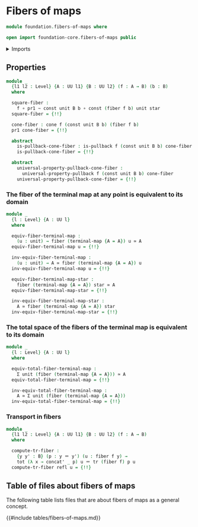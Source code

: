 # Fibers of maps

```agda
module foundation.fibers-of-maps where

open import foundation-core.fibers-of-maps public
```

<details><summary>Imports</summary>

```agda
open import foundation.action-on-identifications-functions
open import foundation.cones-over-cospans
open import foundation.contractible-types
open import foundation.dependent-pair-types
open import foundation.equivalences
open import foundation.type-arithmetic-dependent-pair-types
open import foundation.type-arithmetic-unit-type
open import foundation.unit-type
open import foundation.universe-levels

open import foundation-core.constant-maps
open import foundation-core.function-types
open import foundation-core.functoriality-dependent-pair-types
open import foundation-core.homotopies
open import foundation-core.identity-types
open import foundation-core.pullbacks
open import foundation-core.transport-along-identifications
open import foundation-core.universal-property-pullbacks
```

</details>

## Properties

```agda
module _
  {l1 l2 : Level} {A : UU l1} {B : UU l2} (f : A → B) (b : B)
  where

  square-fiber :
    f ∘ pr1 ~ const unit B b ∘ const (fiber f b) unit star
  square-fiber = {!!}

  cone-fiber : cone f (const unit B b) (fiber f b)
  pr1 cone-fiber = {!!}

  abstract
    is-pullback-cone-fiber : is-pullback f (const unit B b) cone-fiber
    is-pullback-cone-fiber = {!!}

  abstract
    universal-property-pullback-cone-fiber :
      universal-property-pullback f (const unit B b) cone-fiber
    universal-property-pullback-cone-fiber = {!!}
```

### The fiber of the terminal map at any point is equivalent to its domain

```agda
module _
  {l : Level} {A : UU l}
  where

  equiv-fiber-terminal-map :
    (u : unit) → fiber (terminal-map {A = A}) u ≃ A
  equiv-fiber-terminal-map u = {!!}

  inv-equiv-fiber-terminal-map :
    (u : unit) → A ≃ fiber (terminal-map {A = A}) u
  inv-equiv-fiber-terminal-map u = {!!}

  equiv-fiber-terminal-map-star :
    fiber (terminal-map {A = A}) star ≃ A
  equiv-fiber-terminal-map-star = {!!}

  inv-equiv-fiber-terminal-map-star :
    A ≃ fiber (terminal-map {A = A}) star
  inv-equiv-fiber-terminal-map-star = {!!}
```

### The total space of the fibers of the terminal map is equivalent to its domain

```agda
module _
  {l : Level} {A : UU l}
  where

  equiv-total-fiber-terminal-map :
    Σ unit (fiber (terminal-map {A = A})) ≃ A
  equiv-total-fiber-terminal-map = {!!}

  inv-equiv-total-fiber-terminal-map :
    A ≃ Σ unit (fiber (terminal-map {A = A}))
  inv-equiv-total-fiber-terminal-map = {!!}
```

### Transport in fibers

```agda
module _
  {l1 l2 : Level} {A : UU l1} {B : UU l2} (f : A → B)
  where

  compute-tr-fiber :
    {y y' : B} (p : y ＝ y') (u : fiber f y) →
    tot (λ x → concat' _ p) u ＝ tr (fiber f) p u
  compute-tr-fiber refl u = {!!}
```

## Table of files about fibers of maps

The following table lists files that are about fibers of maps as a general
concept.

{{#include tables/fibers-of-maps.md}}
